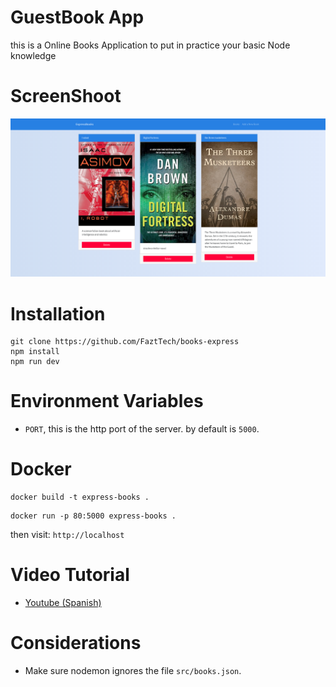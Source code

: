 # GuestBook App
this is a Online Books Application to put in practice your basic Node knowledge

# ScreenShoot

![Express Books](docs/screenshot.png)

# Installation
```
git clone https://github.com/FaztTech/books-express
npm install
npm run dev
```

# Environment Variables
* `PORT`, this is the http port of the server. by default is `5000`. 

# Docker
```
docker build -t express-books .
```

```
docker run -p 80:5000 express-books .
```

then visit: `http://localhost`

# Video Tutorial
* [Youtube (Spanish)](https://youtu.be/IRqaH_jhyT8)

# Considerations
* Make sure nodemon ignores the file `src/books.json`. 
